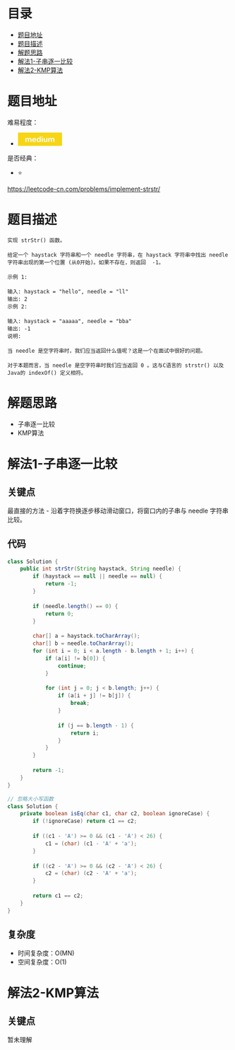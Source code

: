 # 目录
* [题目地址](#题目地址)
* [题目描述](#题目描述)
* [解题思路](#解题思路)
* [解法1-子串逐一比较](#解法1-子串逐一比较)
* [解法2-KMP算法](#解法2-KMP算法)



# 题目地址
难易程度：
- ![medium.jpg](../.images/medium.jpg)

是否经典：
- ⭐️

https://leetcode-cn.com/problems/implement-strstr/

# 题目描述
```text
实现 strStr() 函数。

给定一个 haystack 字符串和一个 needle 字符串，在 haystack 字符串中找出 needle 字符串出现的第一个位置 (从0开始)。如果不存在，则返回  -1。

示例 1:

输入: haystack = "hello", needle = "ll"
输出: 2
示例 2:

输入: haystack = "aaaaa", needle = "bba"
输出: -1
说明:

当 needle 是空字符串时，我们应当返回什么值呢？这是一个在面试中很好的问题。

对于本题而言，当 needle 是空字符串时我们应当返回 0 。这与C语言的 strstr() 以及 Java的 indexOf() 定义相符。
```


# 解题思路
- 子串逐一比较
- KMP算法


# 解法1-子串逐一比较
## 关键点
最直接的方法 - 沿着字符换逐步移动滑动窗口，将窗口内的子串与 needle 字符串比较。

## 代码
```Java
class Solution {
    public int strStr(String haystack, String needle) {
        if (haystack == null || needle == null) {
            return -1;
        }

        if (needle.length() == 0) {
            return 0;
        }

        char[] a = haystack.toCharArray();
        char[] b = needle.toCharArray();
        for (int i = 0; i < a.length - b.length + 1; i++) {
            if (a[i] != b[0]) {
                continue;
            }

            for (int j = 0; j < b.length; j++) {
                if (a[i + j] != b[j]) {
                    break;
                }

                if (j == b.length - 1) {
                    return i;
                }
            }
        }

        return -1;
    }
}
```

```java
// 忽略大小写函数
class Solution {
    private boolean isEq(char c1, char c2, boolean ignoreCase) {
        if (!ignoreCase) return c1 == c2;

        if ((c1 - 'A') >= 0 && (c1 - 'A') < 26) {
            c1 = (char) (c1 - 'A' + 'a');
        }

        if ((c2 - 'A') >= 0 && (c2 - 'A') < 26) {
            c2 = (char) (c2 - 'A' + 'a');
        }

        return c1 == c2;
    }
}
```


## 复杂度
- 时间复杂度：O(MN)
- 空间复杂度：O(1)


# 解法2-KMP算法

## 关键点
暂未理解

